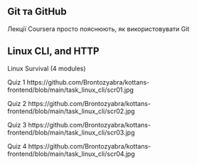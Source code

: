## Git та GitHub
Лекції Coursera просто пояснюють, як використовувати Git


## Linux CLI, and HTTP
Linux Survival (4 modules)
<p> Quiz 1 https://github.com/Brontozyabra/kottans-frontend/blob/main/task_linux_cli/scr01.jpg </p>
<p> Quiz 2 https://github.com/Brontozyabra/kottans-frontend/blob/main/task_linux_cli/scr02.jpg </p>
<p> Quiz 3 https://github.com/Brontozyabra/kottans-frontend/blob/main/task_linux_cli/scr03.jpg </p>
<p> Quiz 4 https://github.com/Brontozyabra/kottans-frontend/blob/main/task_linux_cli/scr04.jpg </p>
